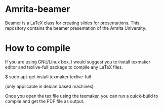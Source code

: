 Amrita-beamer
=============
Beamer is a LaTeX class for creating slides for presentations. This repository contains the beamer presentation of the Amrita University.

How to compile
==============
If you are using GNU/Linux box, I would suggest you to install
texmaker editor and texlive-full package to compile any LaTeX 
files. 


$ sudo apt-get install texmaker texlive-full 

(only applicable in debian based machines) 

Once you open the tex file using the texmaker, you can run a quick-build to compile and get the PDF file as output. 
